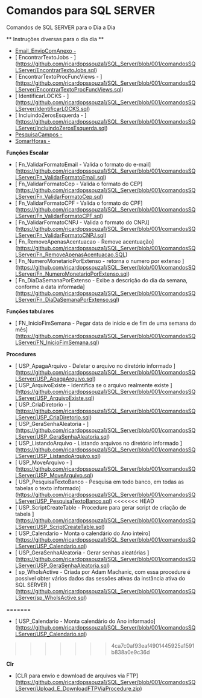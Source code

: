 # Comandos para SQL SERVER
Comandos de SQL SERVER para o Dia a Dia

** Instruções diversas para o dia dia **

- [ Email_EnvioComAnexo - ](https://github.com/ricardopssouza1/SQL_Server/blob/001/comandosSQLServer/Email_EnvioComAnexo.sql)
- [ EncontrarTextoJobs - ] (https://github.com/ricardopssouza1/SQL_Server/blob/001/comandosSQLServer/EncontrarTextoJobs.sql)
- [ EncontrarTextoProcFuncViews - ] (https://github.com/ricardopssouza1/SQL_Server/blob/001/comandosSQLServer/EncontrarTextoProcFuncViews.sql)
- [ IdentificarLOCKS - ] (https://github.com/ricardopssouza1/SQL_Server/blob/001/comandosSQLServer/IdentificarLOCKS.sql)
- [ IncluindoZerosEsquerda - ] (https://github.com/ricardopssouza1/SQL_Server/blob/001/comandosSQLServer/IncluindoZerosEsquerda.sql)
- [ PesquisaCampos - ](https://github.com/ricardopssouza1/SQL_Server/blob/001/comandosSQLServer/PesquisaCampos.sql)
- [ SomarHoras - ](https://github.com/ricardopssouza1/SQL_Server/blob/001/comandosSQLServer/SomarHoras.sql)



**Funções Escalar**

- [ Fn_ValidarFormatoEmail - Valida o formato do e-mail] (https://github.com/ricardopssouza1/SQL_Server/blob/001/comandosSQLServer/Fn_ValidarFormatoEmail.sql)
- [ Fn_ValidarFormatoCep - Valida o formato do CEP] (https://github.com/ricardopssouza1/SQL_Server/blob/001/comandosSQLServer/Fn_ValidarFormatoCep.sql)
- [ Fn_ValidarFormatoCPF - Valida o formato do CPF] (https://github.com/ricardopssouza1/SQL_Server/blob/001/comandosSQLServer/Fn_ValidarFormatoCPF.sql)
- [ Fn_ValidarFormatoCNPJ - Valida o formato do CNPJ] (https://github.com/ricardopssouza1/SQL_Server/blob/001/comandosSQLServer/Fn_ValidarFormatoCNPJ.sql)
- [ Fn_RemoveApenasAcentuacao - Remove acentuação] (https://github.com/ricardopssouza1/SQL_Server/blob/001/comandosSQLServer/Fn_RemoveApenasAcentuacao.SQL)
- [ Fn_NumeroMonetarioPorExtenso - retorna o numero por extenso ] (https://github.com/ricardopssouza1/SQL_Server/blob/001/comandosSQLServer/Fn_NumeroMonetarioPorExtenso.sql)
- [ Fn_DiaDaSemanaPorExtenso - Exibe a descrição do dia da semana, conforme a data informada] (https://github.com/ricardopssouza1/SQL_Server/blob/001/comandosSQLServer/Fn_DiaDaSemanaPorExtenso.sql)


**Funções tabulares**

- [ FN_InicioFimSemana - Pegar data de inicio e de fim de uma semana do mês] (https://github.com/ricardopssouza1/SQL_Server/blob/001/comandosSQLServer/FN_InicioFimSemana.sql)


**Procedures**

- [ USP_ApagaArquivo - Deletar o arquivo no diretório informado ] (https://github.com/ricardopssouza1/SQL_Server/blob/001/comandosSQLServer/USP_ApagaArquivo.sql)
- [ USP_ArquivoExiste - Identifica se o arquivo realmente existe ] (https://github.com/ricardopssouza1/SQL_Server/blob/001/comandosSQLServer/USP_ArquivoExiste.sql)
- [ USP_CriaDiretorio - ] (https://github.com/ricardopssouza1/SQL_Server/blob/001/comandosSQLServer/USP_CriaDiretorio.sql)
- [ USP_GeraSenhaAleatoria - ] (https://github.com/ricardopssouza1/SQL_Server/blob/001/comandosSQLServer/USP_GeraSenhaAleatoria.sql)
- [ USP_ListandoArquivo - Listando arquivos no diretório informado ] (https://github.com/ricardopssouza1/SQL_Server/blob/001/comandosSQLServer/USP_ListandoArquivo.sql)
- [ USP_MoveArquivo - ] (https://github.com/ricardopssouza1/SQL_Server/blob/001/comandosSQLServer/USP_MoveArquivo.sql)
- [ USP_PesquisaTextoBanco  - Pesquisa em todo banco, em todas as tabelas o texto informado] (https://github.com/ricardopssouza1/SQL_Server/blob/001/comandosSQLServer/USP_PesquisaTextoBanco.sql)
<<<<<<< HEAD
- [ USP_ScriptCreateTable - Procedure para gerar script de criação de tabela ] (https://github.com/ricardopssouza1/SQL_Server/blob/001/comandosSQLServer/USP_ScriptCreateTable.sql)
- [ USP_Calendario - Monta o calendário do Ano inteiro] (https://github.com/ricardopssouza1/SQL_Server/blob/001/comandosSQLServer/USP_Calendario.sql)
- [ USP_GeraSenhaAleatoria - Gerar senhas aleatórias ] (https://github.com/ricardopssouza1/SQL_Server/blob/001/comandosSQLServer/USP_GeraSenhaAleatoria.sql)
- [  sp_WhoIsActive - Criada por Adam Machanic, com essa procedure é possivel obter vários dados das sessões
     ativas da instância ativa do SQL SERVER ] (https://github.com/ricardopssouza1/SQL_Server/blob/001/comandosSQLServer/sp_WhoIsActive.sql)
	 
=======
- [ USP_Calendario - Monta calendário do Ano informado] (https://github.com/ricardopssouza1/SQL_Server/blob/001/comandosSQLServer/USP_Calendario.sql)
>>>>>>> 4ca7c0af93eaf4901445925a1591b838a0e9c36d


**Clr**

- [CLR para envio e download de arquivos via FTP] (https://github.com/ricardopssouza1/SQL_Server/blob/001/comandosSQLServer/Upload_E_DownloadFTPViaProcedure.zip)
